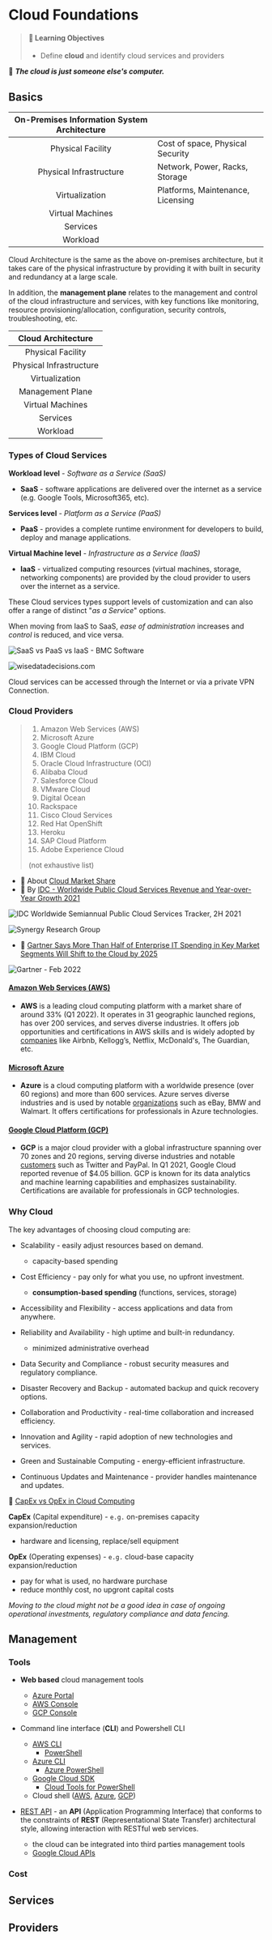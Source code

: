# Cloud Foundations

> #### 📕 Learning Objectives
>
> * Define **cloud** and identify cloud services and providers

📍 ***The cloud is just someone else's computer.***

## Basics

| On-Premises Information System Architecture |                                   |
| :-----------------------------------------: | --------------------------------- |
|              Physical Facility              | Cost of space, Physical Security  |
|           Physical Infrastructure           | Network, Power, Racks, Storage    |
|               Virtualization                | Platforms, Maintenance, Licensing |
|              Virtual Machines               |                                   |
|                  Services                   |                                   |
|                  Workload                   |                                   |

Cloud Architecture is the same as the above on-premises architecture, but it takes care of the physical infrastructure by providing it with built in security and redundancy at a large scale.

In addition, the **management plane** relates to the management and control of the cloud infrastructure and services, with key functions like monitoring, resource provisioning/allocation, configuration, security controls, troubleshooting, etc.

|   Cloud Architecture    |
| :---------------------: |
|    Physical Facility    |
| Physical Infrastructure |
|     Virtualization      |
|    Management Plane     |
|    Virtual Machines     |
|        Services         |
|        Workload         |

### Types of Cloud Services

**Workload level** - *Software as a Service (SaaS)*

- **SaaS** - software applications are delivered over the internet as a service (e.g. Google Tools, Microsoft365, etc).

**Services level** - *Platform as a Service (PaaS)*

- **PaaS** - provides a complete runtime environment for developers to build, deploy and manage applications. 

**Virtual Machine level** - *Infrastructure as a Service (IaaS)*

- **IaaS** - virtualized computing resources (virtual machines, storage, networking components) are provided by the cloud provider to users over the internet as a service.

These Cloud services types support levels of customization and can also offer a range of distinct "*as a Service*" options.

When moving from IaaS to SaaS, *ease of administration* increases and *control* is reduced, and vice versa.



![SaaS vs PaaS vs IaaS - BMC Software](.gitbook/assets/saas-vs-paas-vs-iaas.png)

![wisedatadecisions.com](.gitbook/assets/iaas-paas-saas.png)

Cloud services can be accessed through the Internet or via a private VPN Connection.

### Cloud Providers

> 1. Amazon Web Services (AWS)
> 2. Microsoft Azure
> 3. Google Cloud Platform (GCP)
> 4. IBM Cloud
> 5. Oracle Cloud Infrastructure (OCI)
> 6. Alibaba Cloud
> 7. Salesforce Cloud
> 8. VMware Cloud
> 9. Digital Ocean
> 10. Rackspace
> 11. Cisco Cloud Services
> 12. Red Hat OpenShift
> 13. Heroku
> 14. SAP Cloud Platform
> 15. Adobe Experience Cloud
>
> (not exhaustive list)

- 🔗 About [Cloud Market Share](https://www.wpoven.com/blog/cloud-market-share/)
- 🔗 By [IDC - Worldwide Public Cloud Services Revenue and Year-over-Year Growth 2021](https://www.idc.com/getdoc.jsp?containerId=prUS49420022)

![IDC Worldwide Semiannual Public Cloud Services Tracker, 2H 2021](.gitbook/assets/idc-market-share.png)

![Synergy Research Group](.gitbook/assets/cloud-infrastructure.jpg)

- 🔗 [Gartner Says More Than Half of Enterprise IT Spending in Key Market Segments Will Shift to the Cloud by 2025](https://www.gartner.com/en/newsroom/press-releases/2022-02-09-gartner-says-more-than-half-of-enterprise-it-spending)

![Gartner - Feb 2022](.gitbook/assets/cloud-versus-traditonal.png)

#### [Amazon Web Services (AWS)](https://aws.amazon.com/what-is-aws/)

- **AWS** is a leading cloud computing platform with a market share of around 33% (Q1 2022). It operates in 31 geographic launched regions, has over 200 services, and serves diverse industries. It offers job opportunities and certifications in AWS skills and is widely adopted by [companies](https://www.mytechmag.com/companies-that-use-aws/) like Airbnb, Kellogg’s, Netflix, McDonald's, The Guardian, etc.

#### [Microsoft Azure](https://azure.microsoft.com/en-us/resources/cloud-computing-dictionary/what-is-azure/)

- **Azure** is a cloud computing platform with a worldwide presence (over 60 regions) and more than 600 services. Azure serves diverse industries and is used by notable [organizations](https://www.cisin.com/coffee-break/enterprise/who-are-biggest-customers-of-the-microsoft-azure-platform.html) such as eBay, BMW and Walmart. It offers certifications for professionals in Azure technologies.

#### [Google Cloud Platform (GCP)](https://cloud.google.com/docs/overview/)

- **GCP** is a major cloud provider with a global infrastructure spanning over 70 zones and 20 regions, serving diverse industries and notable [customers](https://cloud.google.com/customers) such as Twitter and PayPal. In Q1 2021, Google Cloud reported revenue of $4.05 billion. GCP is known for its data analytics and machine learning capabilities and emphasizes sustainability. Certifications are available for professionals in GCP technologies.

### Why Cloud

The key advantages of choosing cloud computing are:

- Scalability - easily adjust resources based on demand.
  - capacity-based spending

- Cost Efficiency - pay only for what you use, no upfront investment.
  - **consumption-based spending** (functions, services, storage)

- Accessibility and Flexibility - access applications and data from anywhere.
- Reliability and Availability - high uptime and built-in redundancy.
  - minimized administrative overhead

- Data Security and Compliance - robust security measures and regulatory compliance.
- Disaster Recovery and Backup - automated backup and quick recovery options.
- Collaboration and Productivity - real-time collaboration and increased efficiency.
- Innovation and Agility - rapid adoption of new technologies and services.
- Green and Sustainable Computing - energy-efficient infrastructure.
- Continuous Updates and Maintenance - provider handles maintenance and updates.

🔗 [CapEx vs OpEx in Cloud Computing](https://www.cloudzero.com/blog/capex-vs-opex)

**CapEx** (Capital expenditure) - `e.g.` on-premises capacity expansion/reduction

- hardware and licensing, replace/sell equipment

**OpEx** (Operating expenses) - `e.g.` cloud-base capacity expansion/reduction

- pay for what is used, no hardware purchase
- reduce monthly cost, no upgront capital costs

*Moving to the cloud might not be a good idea in case of ongoing operational investments, regulatory compliance and data fencing.*

## Management

### Tools

- **Web based** cloud management tools

  - [Azure Portal](https://portal.azure.com)
  - [AWS Console](https://console.aws.amazon.com/)
  - [GCP Console](https://console.cloud.google.com/)
- Command line interface (**CLI**) and Powershell CLI
  - [AWS CLI](https://docs.aws.amazon.com/cli/latest/userguide/install-cliv2.html)
    - [PowerShell](https://docs.aws.amazon.com/powershell/latest/userguide/pstools-getting-set-up.html)
  - [Azure CLI](https://docs.microsoft.com/en-us/cli/azure/install-azure-cli)
    - [Azure PowerShell](https://learn.microsoft.com/en-us/cli/azure/choose-the-right-azure-command-line-tool)
  - [Google Cloud SDK](https://cloud.google.com/sdk)
    - [Cloud Tools for PowerShell](https://cloud.google.com/tools/powershell/docs/quickstart)
  - Cloud shell ([AWS](https://docs.aws.amazon.com/cloudshell/latest/userguide/welcome.html), [Azure](https://learn.microsoft.com/en-us/azure/cloud-shell/overview), [GCP](https://cloud.google.com/shell))
- [REST API](https://restfulapi.net/) - an **API** (Application Programming Interface) that conforms to the constraints of **REST** (Representational State Transfer) architectural style, allowing interaction with RESTful web services.
  - the cloud can be integrated into third parties management tools
  - [Google Cloud APIs](https://cloud.google.com/apis)

### Cost







## Services





## Providers